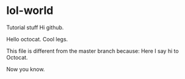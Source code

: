 # lol-world
Tutorial stuff
Hi github.

Hello octocat. Cool legs.

This file is different from the master branch because: Here I say hi to Octocat.

Now you know.
